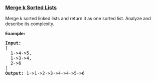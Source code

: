 ### [Merge k Sorted Lists](https://leetcode.com/problems/merge-k-sorted-lists)

<p>Merge <em>k</em> sorted linked lists and return it as one sorted list. Analyze and describe its complexity.</p>

<p><strong>Example:</strong></p>

<pre>
<strong>Input:</strong>
[
&nbsp; 1-&gt;4-&gt;5,
&nbsp; 1-&gt;3-&gt;4,
&nbsp; 2-&gt;6
]
<strong>Output:</strong> 1-&gt;1-&gt;2-&gt;3-&gt;4-&gt;4-&gt;5-&gt;6
</pre>
